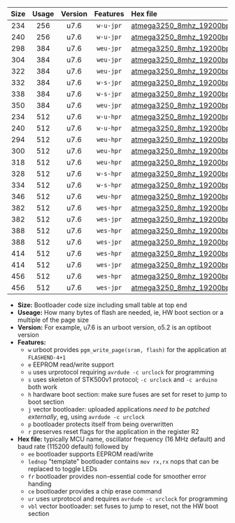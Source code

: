 |Size|Usage|Version|Features|Hex file|
|:-:|:-:|:-:|:-:|:--|
|234|256|u7.6|`w-u-jpr`|[atmega3250_8mhz_19200bps_ur_vbl.hex](https://raw.githubusercontent.com/stefanrueger/urboot/main/atmega3250_8mhz_19200bps_ur_vbl.hex)|
|240|256|u7.6|`w-u-jpr`|[atmega3250_8mhz_19200bps_lednop_ur_vbl.hex](https://raw.githubusercontent.com/stefanrueger/urboot/main/atmega3250_8mhz_19200bps_lednop_ur_vbl.hex)|
|298|384|u7.6|`weu-jpr`|[atmega3250_8mhz_19200bps_ee_ur_vbl.hex](https://raw.githubusercontent.com/stefanrueger/urboot/main/atmega3250_8mhz_19200bps_ee_ur_vbl.hex)|
|304|384|u7.6|`weu-jpr`|[atmega3250_8mhz_19200bps_ee_lednop_ur_vbl.hex](https://raw.githubusercontent.com/stefanrueger/urboot/main/atmega3250_8mhz_19200bps_ee_lednop_ur_vbl.hex)|
|322|384|u7.6|`weu-jpr`|[atmega3250_8mhz_19200bps_ee_lednop_fr_ur_vbl.hex](https://raw.githubusercontent.com/stefanrueger/urboot/main/atmega3250_8mhz_19200bps_ee_lednop_fr_ur_vbl.hex)|
|332|384|u7.6|`w-s-jpr`|[atmega3250_8mhz_19200bps_vbl.hex](https://raw.githubusercontent.com/stefanrueger/urboot/main/atmega3250_8mhz_19200bps_vbl.hex)|
|338|384|u7.6|`w-s-jpr`|[atmega3250_8mhz_19200bps_lednop_vbl.hex](https://raw.githubusercontent.com/stefanrueger/urboot/main/atmega3250_8mhz_19200bps_lednop_vbl.hex)|
|350|384|u7.6|`weu-jpr`|[atmega3250_8mhz_19200bps_ee_lednop_fr_ce_ur_vbl.hex](https://raw.githubusercontent.com/stefanrueger/urboot/main/atmega3250_8mhz_19200bps_ee_lednop_fr_ce_ur_vbl.hex)|
|234|512|u7.6|`w-u-hpr`|[atmega3250_8mhz_19200bps_ur.hex](https://raw.githubusercontent.com/stefanrueger/urboot/main/atmega3250_8mhz_19200bps_ur.hex)|
|240|512|u7.6|`w-u-hpr`|[atmega3250_8mhz_19200bps_lednop_ur.hex](https://raw.githubusercontent.com/stefanrueger/urboot/main/atmega3250_8mhz_19200bps_lednop_ur.hex)|
|294|512|u7.6|`weu-hpr`|[atmega3250_8mhz_19200bps_ee_ur.hex](https://raw.githubusercontent.com/stefanrueger/urboot/main/atmega3250_8mhz_19200bps_ee_ur.hex)|
|300|512|u7.6|`weu-hpr`|[atmega3250_8mhz_19200bps_ee_lednop_ur.hex](https://raw.githubusercontent.com/stefanrueger/urboot/main/atmega3250_8mhz_19200bps_ee_lednop_ur.hex)|
|318|512|u7.6|`weu-hpr`|[atmega3250_8mhz_19200bps_ee_lednop_fr_ur.hex](https://raw.githubusercontent.com/stefanrueger/urboot/main/atmega3250_8mhz_19200bps_ee_lednop_fr_ur.hex)|
|328|512|u7.6|`w-s-hpr`|[atmega3250_8mhz_19200bps.hex](https://raw.githubusercontent.com/stefanrueger/urboot/main/atmega3250_8mhz_19200bps.hex)|
|334|512|u7.6|`w-s-hpr`|[atmega3250_8mhz_19200bps_lednop.hex](https://raw.githubusercontent.com/stefanrueger/urboot/main/atmega3250_8mhz_19200bps_lednop.hex)|
|346|512|u7.6|`weu-hpr`|[atmega3250_8mhz_19200bps_ee_lednop_fr_ce_ur.hex](https://raw.githubusercontent.com/stefanrueger/urboot/main/atmega3250_8mhz_19200bps_ee_lednop_fr_ce_ur.hex)|
|382|512|u7.6|`wes-hpr`|[atmega3250_8mhz_19200bps_ee.hex](https://raw.githubusercontent.com/stefanrueger/urboot/main/atmega3250_8mhz_19200bps_ee.hex)|
|382|512|u7.6|`wes-jpr`|[atmega3250_8mhz_19200bps_ee_vbl.hex](https://raw.githubusercontent.com/stefanrueger/urboot/main/atmega3250_8mhz_19200bps_ee_vbl.hex)|
|388|512|u7.6|`wes-hpr`|[atmega3250_8mhz_19200bps_ee_lednop.hex](https://raw.githubusercontent.com/stefanrueger/urboot/main/atmega3250_8mhz_19200bps_ee_lednop.hex)|
|388|512|u7.6|`wes-jpr`|[atmega3250_8mhz_19200bps_ee_lednop_vbl.hex](https://raw.githubusercontent.com/stefanrueger/urboot/main/atmega3250_8mhz_19200bps_ee_lednop_vbl.hex)|
|414|512|u7.6|`wes-hpr`|[atmega3250_8mhz_19200bps_ee_lednop_fr.hex](https://raw.githubusercontent.com/stefanrueger/urboot/main/atmega3250_8mhz_19200bps_ee_lednop_fr.hex)|
|414|512|u7.6|`wes-jpr`|[atmega3250_8mhz_19200bps_ee_lednop_fr_vbl.hex](https://raw.githubusercontent.com/stefanrueger/urboot/main/atmega3250_8mhz_19200bps_ee_lednop_fr_vbl.hex)|
|456|512|u7.6|`wes-hpr`|[atmega3250_8mhz_19200bps_ee_lednop_fr_ce.hex](https://raw.githubusercontent.com/stefanrueger/urboot/main/atmega3250_8mhz_19200bps_ee_lednop_fr_ce.hex)|
|456|512|u7.6|`wes-jpr`|[atmega3250_8mhz_19200bps_ee_lednop_fr_ce_vbl.hex](https://raw.githubusercontent.com/stefanrueger/urboot/main/atmega3250_8mhz_19200bps_ee_lednop_fr_ce_vbl.hex)|

- **Size:** Bootloader code size including small table at top end
- **Useage:** How many bytes of flash are needed, ie, HW boot section or a multiple of the page size
- **Version:** For example, u7.6 is an urboot version, o5.2 is an optiboot version
- **Features:**
  + `w` urboot provides `pgm_write_page(sram, flash)` for the application at `FLASHEND-4+1`
  + `e` EEPROM read/write support
  + `u` uses urprotocol requiring `avrdude -c urclock` for programming
  + `s` uses skeleton of STK500v1 protocol; `-c urclock` and `-c arduino` both work
  + `h` hardware boot section: make sure fuses are set for reset to jump to boot section
  + `j` vector bootloader: uploaded applications *need to be patched externally*, eg, using `avrdude -c urclock`
  + `p` bootloader protects itself from being overwritten
  + `r` preserves reset flags for the application in the register R2
- **Hex file:** typically MCU name, oscillator frequency (16 MHz default) and baud rate (115200 default) followed by
  + `ee` bootloader supports EEPROM read/write
  + `lednop` "template" bootloader contains `mov rx,rx` nops that can be replaced to toggle LEDs
  + `fr` bootloader provides non-essential code for smoother error handing
  + `ce` bootloader provides a chip erase command
  + `ur` uses urprotocol and requires `avrdude -c urclock` for programming
  + `vbl` vector bootloader: set fuses to jump to reset, not the HW boot section
